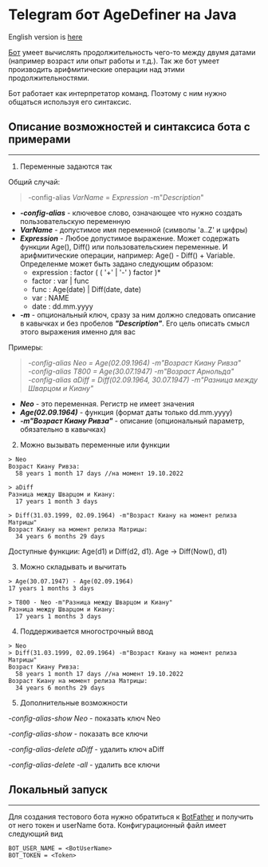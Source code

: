 # Telegram бот AgeDefiner на Java

English version is [here](README.en.md)

[Бот](https://t.me/AgeDefinerBot) умеет вычислять продолжительность чего-то между двумя датами (например возраст или опыт работы и т.д.).
Так же бот умеет производить арифмитические операции над этими продолжительностями.

Бот работает как интерпретатор команд. Поэтому с ним нужно общаться используя его синтаксис.

## Описание возможностей и синтаксиса бота с примерами

---

1) Переменные задаются так

Общий случай:

> -config-alias _VarName_ = _Expression_ -m"_Description_"

- ***-config-alias*** - ключевое слово, означающее что нужно создать пользовательскую переменную <br>
- ***VarName*** - допустимое имя переменной (символы 'a..Z' и цифры) <br>
- ***Expression*** - Любое допустимое выражение. Может содержать функции Age(), Diff() или пользовательскиен переменные.
И арифмитические операции, например: Age() - Diff() + Variable. Определенме может быть задано следующим образом:
  - expression : factor ( ( '+' | '-' ) factor )*
  - factor     : var | func
  - func       : Age(date) | Diff(date, date)
  - var        : NAME
  - date       : dd.mm.yyyy
- ***-m*** - опциональный ключ, сразу за ним должно следовать описание в кавычках и без пробелов ***"Description"***.
Его цель описать смысл этого выражения именно для вас <br>

Примеры:

>_-config-alias Neo = Age(02.09.1964) -m"Возраст Киану Ривза"_ <br>
_-config-alias T800 = Age(30.07.1947) -m"Возраст Арнольда"_ <br>
_-config-alias aDiff = Diff(02.09.1964, 30.07.1947) -m"Разница между Шварцом и Киану"_
   
- ***Neo*** - это переменная. Регистр не имеет значения <br>
- ***Age(02.09.1964)*** - функция (формат даты только dd.mm.yyyy) <br>
- ***-m"Возраст Киану Ривза"*** - описание (опциональный параметр, обязательно в кавычках)

2) Можно вызывать переменные или функции

````
> Neo
Возраст Киану Ривза:
  58 years 1 month 17 days //на момент 19.10.2022
````

````
> aDiff
Разница между Шварцом и Киану:
  17 years 1 month 3 days
````

````
> Diff(31.03.1999, 02.09.1964) -m"Возраст Киану на момент релиза Матрицы"
Возраст Киану на момент релиза Матрицы:
  34 years 6 months 29 days
````
Доступные функции: Age(d1) и Diff(d2, d1). Age -> Diff(Now(), d1)

3) Можно складывать и вычитать
````
> Age(30.07.1947) - Age(02.09.1964)
17 years 1 months 3 days
````

````
> T800 - Neo -m"Разница между Шварцом и Киану"
Разница между Шварцом и Киану:
  17 years 1 months 3 days
````

4) Поддерживается многострочный ввод
````
> Neo
> Diff(31.03.1999, 02.09.1964) -m"Возраст Киану на момент релиза Матрицы"
Возраст Киану Ривза:
  58 years 1 month 17 days //на момент 19.10.2022
Возраст Киану на момент релиза Матрицы:
  34 years 6 months 29 days
````

5) Дополнительные возможности

_-config-alias-show Neo_ - показать ключ Neo
   
_-config-alias-show_ - показать все ключи

_-config-alias-delete aDiff_ - удалить ключ aDiff

_-config-alias-delete -all_ - удалить все ключи

## Локальный запуск

---

Для создания тестового бота нужно обратиться к [BotFather](https://t.me/BotFather) и получить от него токен и userName бота.
Конфигурационный файл имеет следующий вид

````
BOT_USER_NAME = <BotUserName>
BOT_TOKEN = <Token>
````
